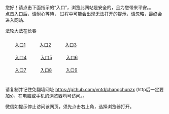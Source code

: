 您好！请点击下面指示的“入口”，浏览此网站是安全的，且为您带来平安。。 <br/>
点击入口后，请耐心等待， 过程中可能会出现无法打开的提示，请忽略，最终会进入网站. </br>

法轮大法在长春<br/>
<div style="padding:10px"><a style="margin:20px" target="_blank" href="https://ds5nzljqo1xyl.cloudfront.net/2Qpsp?ihyovhh" id="ccLink1" rel="nofollow">入口1</a> <a target="_blank" style="margin:20px" href="https://d2cyt3ywswz6fh.cloudfront.net/2Qpsp?prtam" id="ccLink2" rel="nofollow">入口2</a> <a style="margin:20px" target="_blank" href="https://d1qqamimdpxcui.cloudfront.net/2Qpsp?sfzbpy" id="ccLink3" rel="nofollow">入口3</a></div>

<div style="padding:10px" ><a style="margin:20px" target="_blank" href="https://ds5nzljqo1xyl.cloudfront.net/2Qpsp?ihyovhh" id="ccLink4" rel="nofollow">入口4</a> <a style="margin:20px" href="https://d2cyt3ywswz6fh.cloudfront.net/2Qpsp?prtam" target="_blank" id="ccLink5" rel="nofollow">入口5</a> <a style="margin:20px" href="https://d1qqamimdpxcui.cloudfront.net/2Qpsp?sfzbpy" target="_blank" id="ccLink6" rel="nofollow">入口6</a></div>

<div style="padding:10px"><a style="margin:20px" target="_blank" href="https://ds5nzljqo1xyl.cloudfront.net/2Qpsp?ihyovhh" id="ccLink7" rel="nofollow">入口7</a> <a style="margin:20px" href="https://d2cyt3ywswz6fh.cloudfront.net/2Qpsp?prtam" target="_blank" id="ccLink8" rel="nofollow">入口8</a> <a style="margin:20px" target="_blank" href="https://d1qqamimdpxcui.cloudfront.net/2Qpsp?sfzbpy" id="ccLink9" rel="nofollow">入口9</a></div>

<br/>



请复制并记住免翻墙网址 https://github.com/yntd/changchunzx (http后一定要加s)，在电脑或手机的浏览器均可访问。。<br/>

微信如提示停止访问该网页，须先点击右上角，选择浏览器打开。
